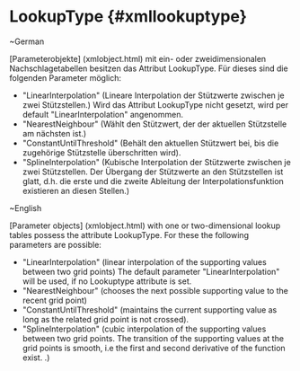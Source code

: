 LookupType    {#xmllookuptype}
================
\~German

[Parameterobjekte] (xmlobject.html) mit ein- oder zweidimensionalen Nachschlagetabellen  besitzen das Attribut LookupType. Für dieses sind die folgenden Parameter möglich:

- "LinearInterpolation" (Lineare Interpolation der Stützwerte zwischen je zwei Stützstellen.) Wird das Attribut LookupType nicht gesetzt, wird per default "LinearInterpolation" angenommen.
- "NearestNeighbour" (Wählt den Stützwert, der der aktuellen Stützstelle am nächsten ist.)
- "ConstantUntilThreshold" (Behält den aktuellen Stützwert bei, bis die zugehörige Stützstelle überschritten wird).
- "SplineInterpolation" (Kubische Interpolation der Stützwerte zwischen je zwei Stützstellen. Der Übergang der Stützwerte an den Stützstellen ist glatt, d.h. die erste und die zweite Ableitung der Interpolationsfunktion existieren an diesen Stellen.)

\~English

[Parameter objects] (xmlobject.html) with one or two-dimensional lookup tables possess the attribute LookupType. For these the following parameters are possible:

- "LinearInterpolation" (linear interpolation of the supporting values between two grid points) The default parameter "LinearInterpolation" will be used, if no Lookuptype attribute is set.
- "NearestNeighbour" (chooses the next possible supporting value to the recent grid point)
- "ConstantUntilThreshold" (maintains the current supporting value as long as the related grid point is not crossed).
- "SplineInterpolation" (cubic interpolation  of the supporting values between two grid points. The transition of the supporting values at the grid points is smooth, i.e the first and second derivative of the function exist.
.)
